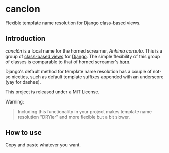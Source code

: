 # canclon

Flexible template name resolution for Django class-based views.

## Introduction

*canclón* is a local name for the horned screamer, *Anhima cornuta*. This is a group of [class-based views](https://docs.djangoproject.com/en/dev/topics/class-based-views/) for [Django](http://djangoproject.com/). The simple flexibility of this group of classes is comparable to that of horned screamer's [horn](https://www.youtube.com/watch?v=1esf6WNdvso).

Django's default method for template name resolution has a couple of not-so niceties, such as default template suffixes appended with an underscore (yay for dashes).

This project is released under a MIT License.

Warning:

> Including this functionality in your project makes template name resolution "DRYier" and more flexible but a bit slower.

## How to use

Copy and paste whatever you want.

